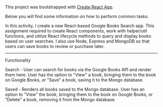 This project was bootstrapped with [Create React App](https://github.com/facebookincubator/create-react-app).

Below you will find some information on how to perform common tasks.<br>

In this activity, I create a new React-based Google Books Search app. This assignment required to create React components, work with helper/util functions, and utilize React lifecycle methods to query and display books based on user searches. I also use Node, Express and MongoDB so that users can save books to review or purchase later.


______________________________________________________________________________________________________
Functionality


Search - User can search for books via the Google Books API and render them here. User has the option to "View" a book, bringing them to the book on Google Books, or "Save" a book, saving it to the Mongo database.


Saved - Renders all books saved to the Mongo database. User has an option to "View" the book, bringing them to the book on Google Books, or "Delete" a book, removing it from the Mongo database.
